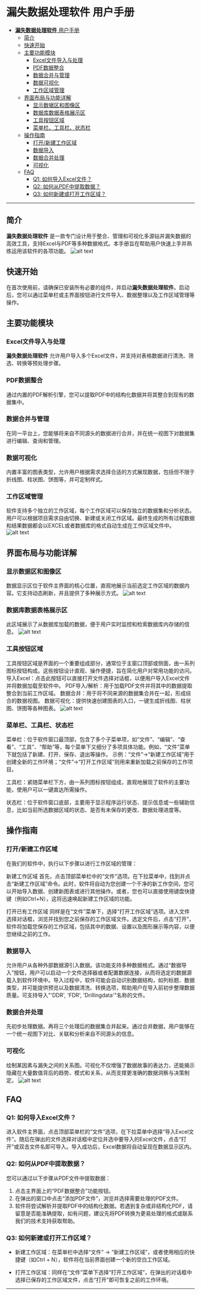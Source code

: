 # **漏失数据处理软件** 用户手册


- [**漏失数据处理软件** 用户手册](#漏失数据处理软件-用户手册)
  - [简介](#简介)
  - [快速开始](#快速开始)
  - [主要功能模块](#主要功能模块)
    - [Excel文件导入与处理](#excel文件导入与处理)
    - [PDF数据整合](#pdf数据整合)
    - [数据合并与管理](#数据合并与管理)
    - [数据可视化](#数据可视化)
    - [工作区域管理](#工作区域管理)
  - [界面布局与功能详解](#界面布局与功能详解)
    - [显示数据区和图像区](#显示数据区和图像区)
    - [数据库数据表格展示区](#数据库数据表格展示区)
    - [工具按钮区域](#工具按钮区域)
    - [菜单栏、工具栏、状态栏](#菜单栏工具栏状态栏)
  - [操作指南](#操作指南)
    - [打开/新建工作区域](#打开新建工作区域)
    - [数据导入](#数据导入)
    - [数据合并处理](#数据合并处理)
    - [可视化](#可视化)
  - [FAQ](#faq)
    - [Q1: 如何导入Excel文件？](#q1-如何导入excel文件)
    - [Q2: 如何从PDF中提取数据？](#q2-如何从pdf中提取数据)
    - [Q3: 如何新建或打开工作区域？](#q3-如何新建或打开工作区域)

---

## 简介
**漏失数据处理软件** 是一款专门设计用于整合、管理和可视化多源钻井漏失数据的高效工具，支持Excel与PDF等多种数据格式。本手册旨在帮助用户快速上手并熟练运用该软件的各项功能。
![alt text](image.png)

## 快速开始
在首次使用前，请确保已安装所有必要的组件，并启动**漏失数据处理软件**。启动后，您可以通过菜单栏或主界面按钮进行文件导入、数据整理以及工作区域管理等操作。

## 主要功能模块

### Excel文件导入与处理
**漏失数据处理软件** 允许用户导入多个Excel文件，并支持对表格数据进行清洗、筛选、转换等预处理步骤。

### PDF数据整合
通过内置的PDF解析引擎，您可以提取PDF中的结构化数据并将其整合到现有的数据集中。

### 数据合并与管理
在同一平台上，您能够将来自不同源头的数据进行合并，并在统一视图下对数据集进行编辑、查询和管理。

### 数据可视化
内置丰富的图表类型，允许用户根据需求选择合适的方式展现数据，包括但不限于折线图、柱状图、饼图等，并可定制样式。

### 工作区域管理
软件支持多个独立的工作区域，每个工作区域可以保存独立的数据集和分析状态。用户可以根据项目需求自由切换、新建或关闭工作区域。最终生成的所有过程数据和结果数据都会以EXCEL或者数据库的格式自动生成在工作区域文件中。
![alt text](image-5.png)

## 界面布局与功能详解
### 显示数据区和图像区
数据显示区位于软件主界面的核心位置，直观地展示当前选定工作区域的数据内容。它支持动态刷新，并且提供了多种展示方式。
![alt text](image-1.png)
### 数据库数据表格展示区
此区域展示了从数据库加载的数据，便于用户实时监控和检索数据库内存储的信息。
![alt text](image-2.png)
### 工具按钮区域
工具按钮区域是界面的一个重要组成部分，通常位于主窗口顶部或侧面，由一系列图标按钮构成。这些按钮设计直观、操作便捷，旨在简化用户对常用功能的访问。
导入Excel：点击此按钮可以直接打开文件选择对话框，以便用户导入Excel文件并将数据加载至软件中。
PDF导入/解析：用于加载PDF文件并将其中的数据提取整合到当前工作区域。
数据合并：用于将不同来源的数据集合并在一起，形成综合的数据视图。
数据可视化：提供快速创建图表的入口，一键生成折线图、柱状图、饼图等各种图表。
![alt text](image-3.png)
### 菜单栏、工具栏、状态栏
菜单栏：位于软件窗口最顶部，包含了多个子菜单项，如“文件”、“编辑”、“查看”、“工具”、“帮助”等，每个菜单下又细分了多项具体功能。例如，“文件”菜单下就包括了新建、打开、保存、退出等操作。
示例：“文件”->“新建工作区域”用于创建全新的工作环境；“文件”->“打开工作区域”则用来重新加载之前保存的工作项目。

工具栏：紧随菜单栏下方，由一系列图标按钮组成，直观地展现了软件的主要功能，使用户可以一键直达所需操作。

状态栏：位于软件窗口底部，主要用于显示程序运行状态、提示信息或一些辅助信息，比如当前所选数据区域的状态、是否有未保存的更改、数据处理进度等。

## 操作指南
### 打开/新建工作区域
在我们的软件中，执行以下步骤以进行工作区域的管理：

新建工作区域
首先，点击顶部菜单栏中的“文件”选项。在下拉菜单中，找到并点击“新建工作区域”命令。此时，软件将自动为您创建一个干净的新工作空间，您可以开始导入数据、创建新图表或进行其他操作。或者，您也可以直接使用键盘快捷键（例如Ctrl+N），这将迅速唤起新建工作区域的功能。

打开已有工作区域
同样是在“文件”菜单下，选择“打开工作区域”选项。进入文件选择对话框，浏览并找到您之前保存的工作区域文件。选定文件后，点击“打开”，软件将加载您保存的工作区域，包括其中的数据、设置以及图形展示等内容，以便您继续之前的工作。

### 数据导入
允许用户从各种外部数据源引入数据。该功能支持多种数据格式。通过“数据导入”按钮，用户可以启动一个文件选择器或者配置数据连接，从而将选定的数据源载入到软件环境中。导入过程中，软件可能会自动识别数据结构，如列标题、数据类型，并可能提供预览以及数据清洗、转换选项，帮助用户在导入前初步整理数据质量。可支持导入"'DDR', 'FDR', 'Drillingdata'"名称的文件。
### 数据合并处理
先初步处理数据。再将三个处理后的数据集合并起来。通过合并数据，用户能够在一个统一视图下对比、关联和分析来自不同源头的信息。
### 可视化
绘制某因素与漏失之间的关系图。可视化不仅增强了数据故事的表达力，还能揭示隐藏在大量数值背后的趋势、模式和关系，从而支撑更准确的数据洞察与决策制定。
![alt text](image-4.png)

## FAQ
### Q1: 如何导入Excel文件？
进入软件主界面，点击顶部菜单栏的“文件”选项，在下拉菜单中选择“导入Excel文件”。随后在弹出的文件选择对话框中定位并选中要导入的Excel文件，点击“打开”或双击文件名即可导入。导入成功后，Excel数据将自动呈现在数据显示区内。


### Q2: 如何从PDF中提取数据？
您可以通过以下步骤从PDF文件中提取数据：
1. 点击主界面上的“PDF数据整合”功能按钮。
2. 在弹出的窗口中点击“添加PDF文件”，浏览并选择需要处理的PDF文件。
3. 软件将尝试解析并提取PDF中的结构化数据。若遇到复杂或非结构化PDF，请留意是否能准确提取，如有问题，建议先将PDF转换为更易处理的格式或联系我们的技术支持获取帮助。


### Q3: 如何新建或打开工作区域？
- 新建工作区域：在菜单栏中选择“文件” -> “新建工作区域”，或者使用相应的快捷键（如Ctrl + N），软件将在当前界面创建一个新的空白工作区域。

- 打开工作区域：同样在“文件”菜单下选择“打开工作区域”，在弹出的对话框中选择已保存的工作区域文件，点击“打开”即可恢复之前的工作环境。
---
